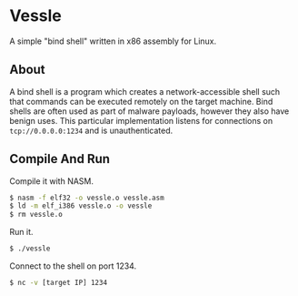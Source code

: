 # Vessle

A simple "bind shell" written in x86 assembly for Linux.


## About

A bind shell is a program which creates a network-accessible shell such that commands can be executed remotely on the target machine. Bind shells are often used as part of malware payloads, however they also have benign uses. This particular implementation listens for connections on `tcp://0.0.0.0:1234` and is unauthenticated.


## Compile And Run

Compile it with NASM.

```sh
$ nasm -f elf32 -o vessle.o vessle.asm
$ ld -m elf_i386 vessle.o -o vessle
$ rm vessle.o
```

Run it.

```sh
$ ./vessle
```

Connect to the shell on port 1234.

```sh
$ nc -v [target IP] 1234
```
